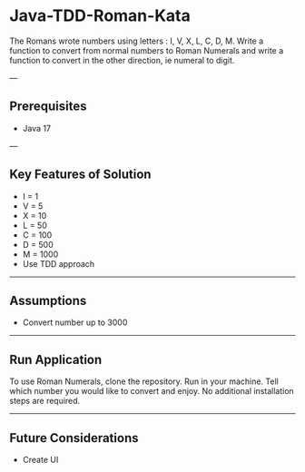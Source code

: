 # Java-TDD-Roman-Kata

The Romans wrote numbers using letters : I, V, X, L, C, D, M. Write a function to convert from normal numbers to Roman Numerals and write a function to convert in the other direction, ie numeral to digit.

—

## Prerequisites

+ Java 17

—

## Key Features of Solution

+ I = 1
+ V = 5
+ X = 10
+ L = 50
+ C = 100
+ D = 500
+ M = 1000
+ Use TDD approach

---

## Assumptions

+ Convert number up to 3000

---

## Run Application

To use Roman Numerals, clone the repository. Run in your machine. Tell which number you would like to convert and enjoy.
No additional installation steps are required.

---

## Future Considerations

+ Create UI
